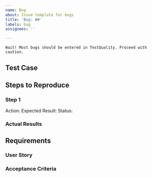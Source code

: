 ```yaml
---
name: Bug
about: Issue template for bugs
title: 'Bug: ##'
labels: bug
assignees: ''

---
```


```
Wait! Most bugs should be entered in TestQuality. Proceed with caution. 
```
## Test Case


## Steps to Reproduce
### Step 1
Action:
Expected Result:
Status:

### Actual Results

## Requirements
### User Story

### Acceptance Criteria
